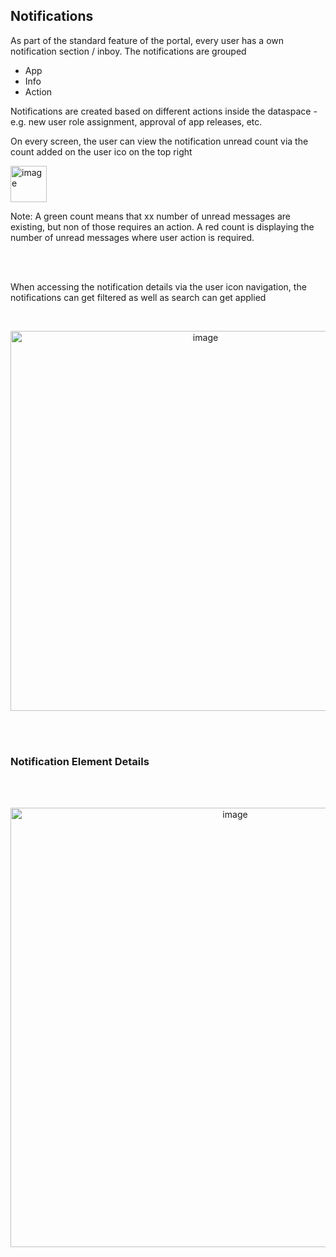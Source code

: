 ## Notifications

As part of the standard feature of the portal, every user has a own notification section / inboy.
The notifications are grouped

* App 
* Info
* Action

Notifications are created based on different actions inside the dataspace - e.g. new user role assignment, approval of app releases, etc.

On every screen, the user can view the notification unread count via the count added on the user ico on the top right

<img width="58" alt="image" src="https://github.com/catenax-ng/tx-portal-assets/assets/94133633/2bc4a556-57c2-4482-8212-a0677224fe49">

Note: A green count means that xx number of unread messages are existing, but non of those requires an action.
A red count is displaying the number of unread messages where user action is required.

<br>
<br>

When accessing the notification details via the user icon navigation, the notifications can get filtered as well as search can get applied 

<br>

<p align="center">
<img width="608" alt="image" src="https://github.com/catenax-ng/tx-portal-assets/assets/94133633/8596a023-0c27-4c36-bee4-06a55361fc05">
</p>

<br>
<br>

### Notification Element Details

<br>
<br>

<p align="center">
<img width="703" alt="image" src="https://github.com/catenax-ng/tx-portal-assets/assets/94133633/76607ef8-beb4-4e40-9b31-2de20677574b">
</p>

